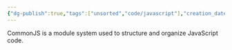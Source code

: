 ```yaml
---
{"dg-publish":true,"tags":["unsorted","code/javascript"],"creation_date":"2024-05-03 20:13","permalink":"/code/common-js/","dgPassFrontmatter":true}
---
```


CommonJS is a module system used to structure and organize JavaScript code.

